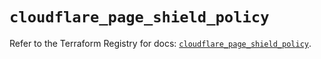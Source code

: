 # `cloudflare_page_shield_policy`

Refer to the Terraform Registry for docs: [`cloudflare_page_shield_policy`](https://registry.terraform.io/providers/cloudflare/cloudflare/5.10.0/docs/resources/page_shield_policy).
